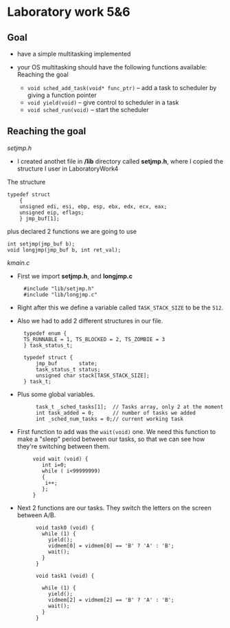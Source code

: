 Laboratory work 5&6
=========

Goal
-
  - have a simple multitasking implemented
  - your OS multitasking should have the following functions available:
Reaching the goal
  
    - `void sched_add_task(void* func_ptr)` – add a task to scheduler by giving a function pointer
    - `void yield(void)` – give control to scheduler in a task
    - `void sched_run(void)` – start the scheduler

Reaching the goal
-

*setjmp.h*


  - I created anothet file in **/lib** directory called **setjmp.h**, where I copied the structure I user in LaboratoryWork4

The structure

    typedef struct
        {
        unsigned edi, esi, ebp, esp, ebx, edx, ecx, eax;
        unsigned eip, eflags;
        } jmp_buf[1];
        
plus declared 2 functions we are going to use 

    int setjmp(jmp_buf b);
    void longjmp(jmp_buf b, int ret_val);
    
*kmain.c*
  
- First we import **setjmp.h**, and **longjmp.c** 

        #include "lib/setjmp.h"
        #include "lib/longjmp.c"
- Right after this we define a variable called `TASK_STACK_SIZE` to be the `512`.
- Also we had to add 2 different structures in our file.
    
        typedef enum {
        TS_RUNNABLE = 1, TS_BLOCKED = 2, TS_ZOMBIE = 3
        } task_status_t;
 
        typedef struct {
            jmp_buf       state;
            task_status_t status;
            unsigned char stack[TASK_STACK_SIZE];
        } task_t;

- Plus some global variables.
        
            task_t _sched_tasks[1];  // Tasks array, only 2 at the moment
            int task_added = 0;      // number of tasks we added
            int _sched_num_tasks = 0;// current working task

-  First function to add was the `wait(void)` one. We need this function to make a "sleep" period between our tasks, so that we can see how they're switching between them.

            void wait (void) {
               int i=0;
               while ( i<99999999)
               {
                i++;
               };
            }

- Next 2 functions are our tasks. They switch the letters on the screen between A/B.

            void task0 (void) {
              while (1) {
                yield();
                vidmem[0] = vidmem[0] == 'B' ? 'A' : 'B';
                wait();
              }
            }
            
            void task1 (void) {
            
              while (1) {
                yield();
                vidmem[2] = vidmem[2] == 'B' ? 'A' : 'B';
                wait();
              }
            }
            
    
            


